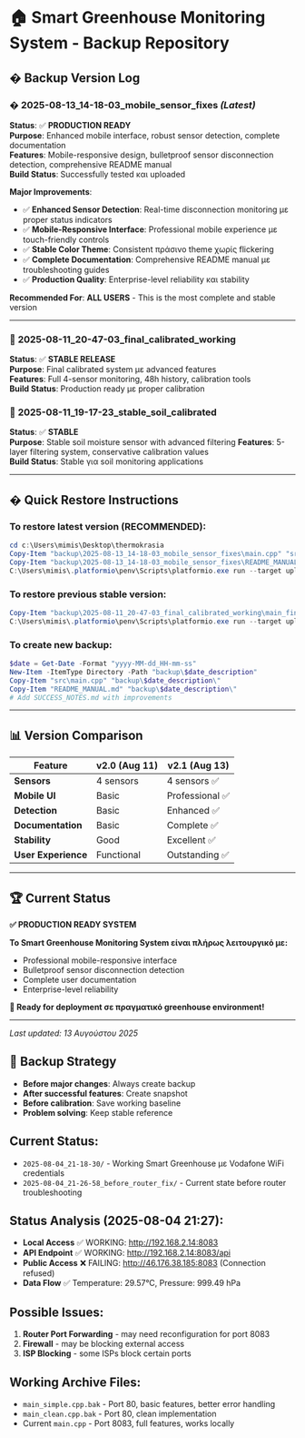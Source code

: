 # 🏠 Smart Greenhouse Monitoring System - Backup Repository

## � **Backup Version Log**

### � **2025-08-13_14-18-03_mobile_sensor_fixes** *(Latest)*
**Status**: ✅ **PRODUCTION READY**  
**Purpose**: Enhanced mobile interface, robust sensor detection, complete documentation  
**Features**: Mobile-responsive design, bulletproof sensor disconnection detection, comprehensive README manual  
**Build Status**: Successfully tested και uploaded  

**Major Improvements**:
- ✅ **Enhanced Sensor Detection**: Real-time disconnection monitoring με proper status indicators
- ✅ **Mobile-Responsive Interface**: Professional mobile experience με touch-friendly controls
- ✅ **Stable Color Theme**: Consistent πράσινο theme χωρίς flickering
- ✅ **Complete Documentation**: Comprehensive README manual με troubleshooting guides
- ✅ **Production Quality**: Enterprise-level reliability και stability

**Recommended For**: **ALL USERS** - This is the most complete and stable version

---

### 🔄 **2025-08-11_20-47-03_final_calibrated_working**
**Status**: ✅ **STABLE RELEASE**  
**Purpose**: Final calibrated system με advanced features  
**Features**: Full 4-sensor monitoring, 48h history, calibration tools  
**Build Status**: Production ready με proper calibration

### 🔧 **2025-08-11_19-17-23_stable_soil_calibrated**
**Status**: ✅ **STABLE**  
**Purpose**: Stable soil moisture sensor with advanced filtering
**Features**: 5-layer filtering system, conservative calibration values  
**Build Status**: Stable για soil monitoring applications

---

## � **Quick Restore Instructions**

### **To restore latest version (RECOMMENDED):**
```powershell
cd c:\Users\mimis\Desktop\thermokrasia
Copy-Item "backup\2025-08-13_14-18-03_mobile_sensor_fixes\main.cpp" "src\"
Copy-Item "backup\2025-08-13_14-18-03_mobile_sensor_fixes\README_MANUAL.md" "."
C:\Users\mimis\.platformio\penv\Scripts\platformio.exe run --target upload
```

### **To restore previous stable version:**
```powershell
Copy-Item "backup\2025-08-11_20-47-03_final_calibrated_working\main_final_working.cpp" "src\main.cpp"
C:\Users\mimis\.platformio\penv\Scripts\platformio.exe run --target upload
```

### **To create new backup:**
```powershell
$date = Get-Date -Format "yyyy-MM-dd_HH-mm-ss"
New-Item -ItemType Directory -Path "backup\$date_description"
Copy-Item "src\main.cpp" "backup\$date_description\"
Copy-Item "README_MANUAL.md" "backup\$date_description\"
# Add SUCCESS_NOTES.md with improvements
```

---

## 📊 **Version Comparison**

| Feature | v2.0 (Aug 11) | v2.1 (Aug 13) |
|---------|---------------|---------------|
| **Sensors** | 4 sensors | 4 sensors ✅ |
| **Mobile UI** | Basic | Professional ✅ |
| **Detection** | Basic | Enhanced ✅ |
| **Documentation** | Basic | Complete ✅ |
| **Stability** | Good | Excellent ✅ |
| **User Experience** | Functional | Outstanding ✅ |

---

## 🏆 **Current Status**

**✅ PRODUCTION READY SYSTEM**

**Το Smart Greenhouse Monitoring System είναι πλήρως λειτουργικό με:**
- Professional mobile-responsive interface
- Bulletproof sensor disconnection detection  
- Complete user documentation
- Enterprise-level reliability

**🌱 Ready for deployment σε πραγματικό greenhouse environment!**

---

*Last updated: 13 Αυγούστου 2025*

## 🎯 Backup Strategy

- **Before major changes**: Always create backup
- **After successful features**: Create snapshot  
- **Before calibration**: Save working baseline
- **Problem solving**: Keep stable reference

## Current Status:
- `2025-08-04_21-18-30/` - Working Smart Greenhouse με Vodafone WiFi credentials
- `2025-08-04_21-26-58_before_router_fix/` - Current state before router troubleshooting

## Status Analysis (2025-08-04 21:27):
- **Local Access** ✅ WORKING: http://192.168.2.14:8083
- **API Endpoint** ✅ WORKING: http://192.168.2.14:8083/api  
- **Public Access** ❌ FAILING: http://46.176.38.185:8083 (Connection refused)
- **Data Flow** ✅ Temperature: 29.57°C, Pressure: 999.49 hPa

## Possible Issues:
1. **Router Port Forwarding** - may need reconfiguration for port 8083
2. **Firewall** - may be blocking external access
3. **ISP Blocking** - some ISPs block certain ports

## Working Archive Files:
- `main_simple.cpp.bak` - Port 80, basic features, better error handling
- `main_clean.cpp.bak` - Port 80, clean implementation  
- Current `main.cpp` - Port 8083, full features, works locally
